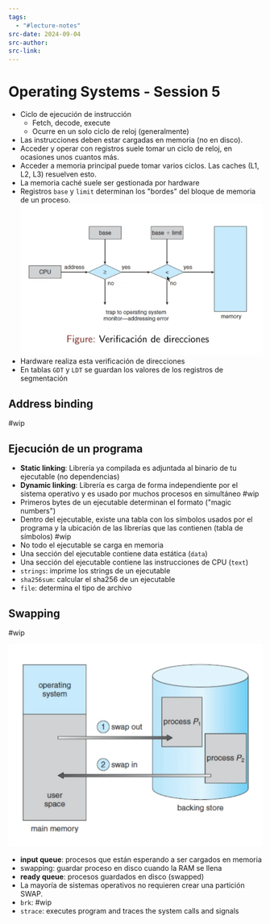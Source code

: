 ```yaml
---
tags:
  - "#lecture-notes"
src-date: 2024-09-04
src-author: 
src-link:
---
```

# Operating Systems - Session 5

- Ciclo de ejecución de instrucción
	- Fetch, decode, execute
	- Ocurre en un solo ciclo de reloj (generalmente)
- Las instrucciones deben estar cargadas en memoria (no en disco).
- Acceder y operar con registros suele tomar un ciclo de reloj, en ocasiones unos cuantos más.
- Acceder a memoria principal puede tomar varios ciclos. Las caches (L1, L2, L3) resuelven esto.
- La memoria caché suele ser gestionada por hardware
- Registros `base` y `limit` determinan los "bordes" del bloque de memoria de un proceso.
![](utilities/attachments/Pasted%20image%2020241106144616.png)
- Hardware realiza esta verificación de direcciones
- En tablas `GDT` y `LDT` se guardan los valores de los registros de segmentación

## Address binding

#wip

## Ejecución de un programa

 - **Static linking**: Librería ya compilada es adjuntada al binario de tu ejecutable (no dependencias)
 - **Dynamic linking**: Librería es carga de forma independiente por el sistema operativo y es usado por muchos procesos en simultáneo #wip 
- Primeros bytes de un ejecutable determinan el formato ("magic numbers")
- Dentro del ejecutable, existe una tabla con los símbolos usados por el programa y la ubicación de las librerías que las contienen (tabla de símbolos) #wip
- No todo el ejecutable se carga en memoria
- Una sección del ejecutable contiene data estática (`data`)
- Una sección del ejecutable contiene las instrucciones de CPU (`text`)
- `strings`: imprime los strings de un ejecutable
- `sha256sum`: calcular el sha256 de un ejecutable
- `file`: determina el tipo de archivo

## Swapping

#wip

![](utilities/attachments/Pasted%20image%2020241106162844.png)

- **input queue**: procesos que están esperando a ser cargados en memoria
- swapping: guardar proceso en disco cuando la RAM se llena
- **ready queue**: procesos guardados en disco (swapped)
- La mayoría de sistemas operativos no requieren crear una partición SWAP.
- `brk`: #wip
- `strace`: executes program and traces the system calls and signals